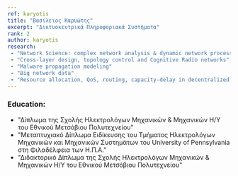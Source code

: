 ```yaml
---
ref: karyotis
title: "Βασίλειος Καρυώτης"
excerpt: "Δικτυοκεντρικά Πληροφοριακά Συστήματα"
rank: 2
author: karyotis
research:
 - "Network Science: complex network analysis & dynamic network processes"
 - "Cross-layer design, topology control and Cognitive Radio networks"
 - "Malware propagation modeling"
 - "Big network data"
 - "Resource allocation, QoS, routing, capacity-delay in decentralized and autonomous networks"
---
```


### Education:
  - "Δίπλωμα της Σχολής Ηλεκτρολόγων Μηχανικών & Μηχανικών Η/Υ του Εθνικού Μετσόβιου Πολυτεχνείου"
  - "Μεταπτυχιακό Δίπλωμα Ειδίκευσης του Τμήματος Ηλεκτρολόγων Μηχανικών και Μηχανικών Συστημάτων του University of Pennsylvania στη Φιλαδέλφεια των Η.Π.Α."
  - "Διδακτορικό Δίπλωμα της Σχολής Ηλεκτρολόγων Μηχανικών & Μηχανικών Η/Υ του Εθνικού Μετσόβιου Πολυτεχνείου"
  
